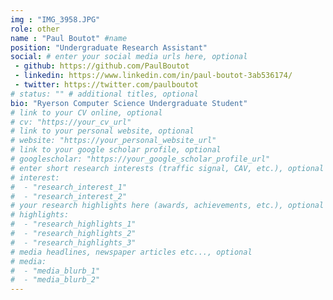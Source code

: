 ```yaml
---
img : "IMG_3958.JPG"
role: other
name : "Paul Boutot" #name
position: "Undergraduate Research Assistant" 
social: # enter your social media urls here, optional
 - github: https://github.com/PaulBoutot
 - linkedin: https://www.linkedin.com/in/paul-boutot-3ab536174/
 - twitter: https://twitter.com/paulboutot
# status: "" # additional titles, optional
bio: "Ryerson Computer Science Undergraduate Student"
# link to your CV online, optional
# cv: "https://your_cv_url" 
# link to your personal website, optional
# website: "https://your_personal_website_url" 
# link to your google scholar profile, optional
# googlescholar: "https://your_google_scholar_profile_url"
# enter short research interests (traffic signal, CAV, etc.), optional
# interest: 
#  - "research_interest_1"
#  - "research_interest_2"
# your research highlights here (awards, achievements, etc.), optional
# highlights: 
#  - "research_highlights_1"
#  - "research_highlights_2"
#  - "research_highlights_3" 
# media headlines, newspaper articles etc..., optional
# media: 
#  - "media_blurb_1"
#  - "media_blurb_2" 
---
```

